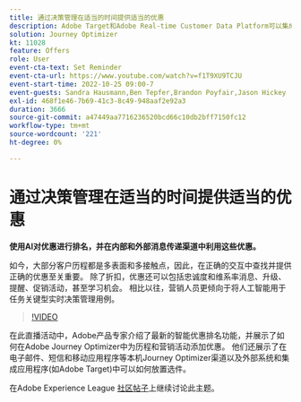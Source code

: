 ```yaml
---
title: 通过决策管理在适当的时间提供适当的优惠
description: Adobe Target和Adobe Real-time Customer Data Platform可以集成，以提供更加个性化的客户体验。 在本直播活动中，了解集成这两个平台如何帮助企业实时收集数据，然后创建和测试有针对性的体验。 在实时演示中查看此强大功能的端到端过程。
solution: Journey Optimizer
kt: 11028
feature: Offers
role: User
event-cta-text: Set Reminder
event-cta-url: https://www.youtube.com/watch?v=f1T9XU9TCJU
event-start-time: 2022-10-25 09:00-7
event-guests: Sandra Hausmann,Ben Tepfer,Brandon Poyfair,Jason Hickey
exl-id: 468f1e46-7b69-41c3-8c49-948aaf2e92a3
duration: 3666
source-git-commit: a47449aa7716236520bcd66c10db2bff7150fc12
workflow-type: tm+mt
source-wordcount: '221'
ht-degree: 0%

---
```


# 通过决策管理在适当的时间提供适当的优惠

**使用AI对优惠进行排名，并在内部和外部消息传递渠道中利用这些优惠。**

如今，大部分客户历程都是多表面和多接触点，因此，在正确的交互中查找并提供正确的优惠至关重要。 除了折扣，优惠还可以包括忠诚度和维系率消息、升级、提醒、促销活动，甚至学习机会。 相比以往，营销人员更倾向于将人工智能用于任务关键型实时决策管理用例。

>[!VIDEO](https://video.tv.adobe.com/v/3410560/?quality=12&learn=on)

在此直播活动中，Adobe产品专家介绍了最新的智能优惠排名功能，并展示了如何在Adobe Journey Optimizer中为历程和营销活动添加优惠。  他们还展示了在电子邮件、短信和移动应用程序等本机Journey Optimizer渠道以及外部系统和集成应用程序(如Adobe Target)中可以如何放置选件。

在Adobe Experience League [社区帖子](https://experienceleaguecommunities.adobe.com/t5/journey-optimizer-discussions/experience-league-live-post-session-discussion-deliver-the-right/m-p/554802#M55)上继续讨论此主题。
